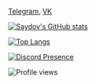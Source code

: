 [Telegram](https://t.me/saydovvv), [VK](https://vk.com/id372782003)  

[![Saydov's GitHub stats](https://github-readme-stats.vercel.app/api?username=notsaydov&theme=dark&show_icons=true&hide_border=true&disable_animations=true&hide=prs,issues)](https://github.com/anuraghazra/github-readme-stats)  

[![Top Langs](https://github-readme-stats.vercel.app/api/top-langs/?username=notsaydov&layout=compact&theme=dark&hide_border=true)](https://github.com/anuraghazra/github-readme-stats)  

[![Discord Presence](https://lanyard.cnrad.dev/api/894208701806817382)](https://discord.com/users/894208701806817382)

![Profile views](https://gpvc.arturio.dev/notsaydov)
